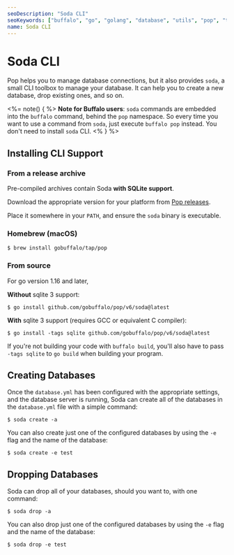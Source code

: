 ```yaml
---
seoDescription: "Soda CLI"
seoKeywords: ["buffalo", "go", "golang", "database", "utils", "pop", "toolbox", "CLI", "soda"]
name: Soda CLI
--- 
```


# Soda CLI

Pop helps you to manage database connections, but it also provides `soda`, a small CLI toolbox to manage your database. It can help you to create a new database, drop existing ones, and so on.

<%= note() { %>
**Note for Buffalo users**: `soda` commands are embedded into the `buffalo` command, behind the `pop` namespace. So every time you want to use a command from `soda`, just execute `buffalo pop` instead. You don't need to install `soda` CLI.
<% } %>

## Installing CLI Support

### From a release archive

Pre-compiled archives contain Soda **with SQLite support**.

Download the appropriate version for your platform from [Pop releases](https://github.com/gobuffalo/pop/releases).

Place it somewhere in your `PATH`, and ensure the `soda` binary is executable.

### Homebrew (macOS)

```console
$ brew install gobuffalo/tap/pop
```

### From source

For go version 1.16 and later,

**Without** sqlite 3 support:

```console
$ go install github.com/gobuffalo/pop/v6/soda@latest
```

**With** sqlite 3 support (requires GCC or equivalent C compiler):

```console
$ go install -tags sqlite github.com/gobuffalo/pop/v6/soda@latest
```

If you're not building your code with `buffalo build`, you'll also have to pass `-tags sqlite` to `go build` when building your program.

## Creating Databases

Once the `database.yml` has been configured with the appropriate settings, and the database server is running, Soda can create all of the databases in the `database.yml` file with a simple command:

```console
$ soda create -a
```

You can also create just one of the configured databases by using the `-e` flag and the name of the database:

```console
$ soda create -e test
```

## Dropping Databases

Soda can drop all of your databases, should you want to, with one command:

```console
$ soda drop -a
```

You can also drop just one of the configured databases by using the `-e` flag and the name of the database:

```console
$ soda drop -e test
```
